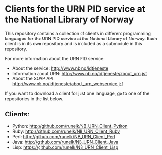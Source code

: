 Clients for the URN PID service at the National Library of Norway
=================================================================

This repository contains a collection of clients in different
programming languages for the URN PID service at the National Library
of Norway. Each client is in its own repository and is included as a
submodule in this repository.

For more information about the URN PID service:
* About the service: http://www.nb.no/idtjeneste
* Information about URN: http://www.nb.no/idtjeneste/about_urn.jsf
* About the SOAP API: http://www.nb.no/idtjeneste/about_urn_webservice.jsf

If you want to download a client for
just one language, go to one of the repositories in the list below.

Clients:
--------

* Python: http://github.com/runelk/NB_URN_Client_Python
* Ruby: http://github.com/runelk/NB_URN_Client_Ruby
* Perl: http://github.com/runelk/NB_URN_Client_Perl
* Java: http://github.com/runelk/NB_URN_Client_Java
* Lisp: https://github.com/runelk/NB_URN_Client_Lisp
